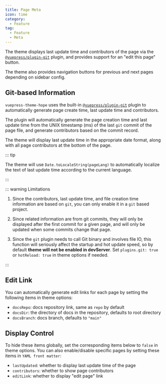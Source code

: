 ```yaml
---
title: Page Meta
icon: time
category:
  - Feature
tag:
  - Feature
  - Meta
---
```


The theme displays last update time and contributors of the page via the [`@vuepress/plugin-git`][git] plugin, and provides support for an "edit this page" button.

The theme also provides navigation buttons for previous and next pages depending on sidebar config.

<!-- more -->

## Git-based Information

`vuepress-theme-hope` uses the built-in [`@vuepress/plugin-git`][git] plugin to automatically generate page create time, last update time and contributors.

The plugin will automatically generate the page creation time and last update time from the UNIX timestamp (ms) of the last `git` commit of the page file, and generate contributors based on the commit record.

The theme will display last update time in the appropriate date format, along with all page contributors at the bottom of the page.

::: tip

The theme will use `Date.toLocaleString(pageLang)` to automatically localize the text of last update time according to the current language.

:::

::: warning Limitations

1. Since the contributors, last update time, and file creation time information are based on `git`, you can only enable it in a `git` based project.
1. Since related information are from git commits, they will only be displayed after the first commit for a given page, and will only be updated when some commits change that page.

1. Since the `git` plugin needs to call Git binary and involves file IO, this function will seriously affect the startup and hot update speed, so by default **theme will not be enabled in devServer**. Set `plugins.git: true` or `hotReload: true` in theme options if needed.

:::

## Edit Link

You can automatically generate edit links for each page by setting the following items in theme options:

- `docsRepo`: docs repository link, same as `repo` by default
- `docsDir`: the directory of docs in the repository, defaults to root directory
- `docsBranch`: docs branch, defaults to `"main"`

## Display Control

To hide these items globally, set the corresponding items below to `false` in theme options. You can also enable/disable specific pages by setting these items in `YAML front matter`:

- `lastUpdated`: whether to display last update time of the page
- `contributors`: whether to show page contributors
- `editLink`: whether to display "edit page" link

[git]: https://v2.vuepress.vuejs.org/reference/plugin/git.html
